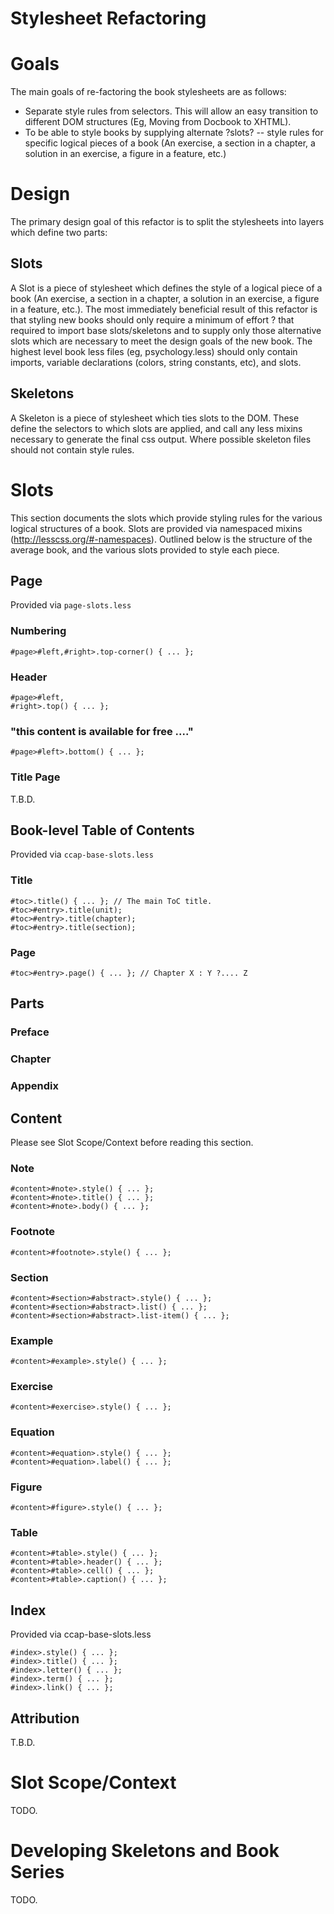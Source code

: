 # Stylesheet Refactoring

# Goals

The main goals of re-factoring the book stylesheets are as follows:

- Separate style rules from selectors. This will allow an easy transition to different DOM structures (Eg, Moving from Docbook to XHTML).
- To be able to style books by supplying alternate ?slots? -- style rules for specific logical pieces of a book (An exercise, a section in a chapter, a solution in an exercise, a figure in a feature, etc.)

# Design

The primary design goal of this refactor is to split the stylesheets into layers which define two parts:

## Slots

A Slot is a piece of stylesheet which defines the style of a logical piece of a book (An exercise, a section in a chapter, a solution in an exercise, a figure in a feature, etc.). The most immediately beneficial result of this refactor is that styling new books should only require a minimum of effort ? that required to import base slots/skeletons and to supply only those alternative slots which are necessary to meet the design goals of the new book. The highest level book less files (eg, psychology.less) should only contain imports, variable declarations (colors, string constants, etc), and slots. 

## Skeletons

A Skeleton is a piece of stylesheet which ties slots to the DOM. These define the selectors to which slots are applied, and call any less mixins necessary to generate the final css output. Where possible skeleton files should not contain style rules.

# Slots

This section documents the slots which provide styling rules for the various logical structures of a book. Slots are provided via namespaced mixins (http://lesscss.org/#-namespaces). Outlined below is the structure of the average book, and the various slots provided to style each piece.


## Page

Provided via `page-slots.less`

### Numbering

    #page>#left,#right>.top-corner() { ... };

### Header

    #page>#left,
    #right>.top() { ... };
    
### "this content is available for free ...."

    #page>#left>.bottom() { ... };

### Title Page

T.B.D.

## Book-level Table of Contents

Provided via `ccap-base-slots.less`

### Title

    #toc>.title() { ... }; // The main ToC title.
    #toc>#entry>.title(unit);
    #toc>#entry>.title(chapter);
    #toc>#entry>.title(section); 

### Page

    #toc>#entry>.page() { ... }; // Chapter X : Y ?.... Z

## Parts

### Preface
### Chapter
### Appendix

## Content

Please see Slot Scope/Context before reading this section.

### Note

    #content>#note>.style() { ... };
    #content>#note>.title() { ... };
    #content>#note>.body() { ... };

### Footnote

    #content>#footnote>.style() { ... };

### Section

    #content>#section>#abstract>.style() { ... };
    #content>#section>#abstract>.list() { ... };
    #content>#section>#abstract>.list-item() { ... };

### Example

    #content>#example>.style() { ... };

### Exercise

    #content>#exercise>.style() { ... };

### Equation

    #content>#equation>.style() { ... };
    #content>#equation>.label() { ... };

### Figure

    #content>#figure>.style() { ... };

### Table

    #content>#table>.style() { ... };
    #content>#table>.header() { ... };
    #content>#table>.cell() { ... };
    #content>#table>.caption() { ... };

## Index

Provided via ccap-base-slots.less

    #index>.style() { ... };
    #index>.title() { ... };
    #index>.letter() { ... };
    #index>.term() { ... };
    #index>.link() { ... };

## Attribution

T.B.D.

# Slot Scope/Context

TODO.

# Developing Skeletons and Book Series

TODO.
